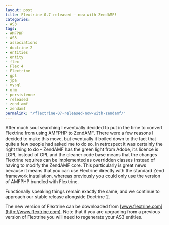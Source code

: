 ```yaml
---
layout: post
title: Flextrine 0.7 released – now with ZendAMF!
categories:
- AS3
tags:
- AMFPHP
- AS3
- associations
- doctrine 2
- entities
- entity
- flex
- Flex 4
- Flextrine
- gpl
- jpa
- mysql
- orm
- persistence
- released
- zend amf
- zendamf
permalink: "/flextrine-07-released-now-with-zendamf/"
---
```


After much soul searching I eventually decided to put in the time to convert Flextrine from using AMFPHP to ZendAMF. There were a few reasons I decided to make this move, but eventually it boiled down to the fact that quite a few people had asked me to do so. In retrospect it was certainly the right thing to do – ZendAMF has the green light from Adobe, its licence is LGPL instead of GPL and the cleaner code base means that the changes Flextrine requires can be implemented as overridden classes instead of having to modify the ZendAMF core. This particularly is great news because it means that you can use Flextrine directly with the standard Zend framework installation, whereas previously you could only use the version of AMFPHP bundled with Flextrine.

Functionally speaking things remain exactly the same, and we continue to approach our stable release alongside Doctrine 2.

The new version of Flextrine can be downloaded from [www.flextrine.com](http://www.flextrine.com). Note that if you are upgrading from a previous version of Flextrine you will need to regenerate your AS3 entities.
